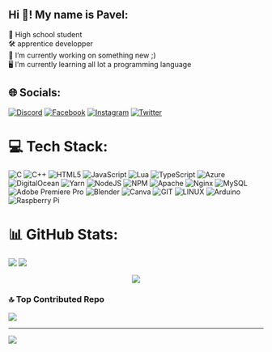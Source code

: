 <h2 align="left">Hi 👋! My name is Pavel:</h2>
📖 High school student<br>🛠️ apprentice developper<br>🔭 I’m currently working on something new ;)<br>🖥️ I’m currently learning all lot a programming language


## 🌐 Socials:
[![Discord](https://img.shields.io/badge/Discord-%237289DA.svg?logo=discord&logoColor=white)](https://discord.gg/akinator31) [![Facebook](https://img.shields.io/badge/Facebook-%231877F2.svg?logo=Facebook&logoColor=white)](https://www.facebook.com/profile.php?id=100082282550577) [![Instagram](https://img.shields.io/badge/Instagram-%23E4405F.svg?logo=Instagram&logoColor=white)](https://instagram.com/pavel_de_wavrechin) [![Twitter](https://img.shields.io/badge/Twitter-%231DA1F2.svg?logo=Twitter&logoColor=white)](https://twitter.com/WavrechinPavel) 

# 💻 Tech Stack:
![C](https://img.shields.io/badge/c-%2300599C.svg?style=for-the-badge&logo=c%2B%2B&logoColor=white) ![C++](https://img.shields.io/badge/c++-%2300599C.svg?style=for-the-badge&logo=c%2B%2B&logoColor=white) ![HTML5](https://img.shields.io/badge/html5-%23E34F26.svg?style=for-the-badge&logo=html5&logoColor=white) ![JavaScript](https://img.shields.io/badge/javascript-%23323330.svg?style=for-the-badge&logo=javascript&logoColor=%23F7DF1E) ![Lua](https://img.shields.io/badge/lua-%232C2D72.svg?style=for-the-badge&logo=lua&logoColor=white) ![TypeScript](https://img.shields.io/badge/typescript-%23007ACC.svg?style=for-the-badge&logo=typescript&logoColor=white) ![Azure](https://img.shields.io/badge/azure-%230072C6.svg?style=for-the-badge&logo=microsoftazure&logoColor=white) ![DigitalOcean](https://img.shields.io/badge/DigitalOcean-%230167ff.svg?style=for-the-badge&logo=digitalOcean&logoColor=white) ![Yarn](https://img.shields.io/badge/yarn-%232C8EBB.svg?style=for-the-badge&logo=yarn&logoColor=white) ![NodeJS](https://img.shields.io/badge/node.js-6DA55F?style=for-the-badge&logo=node.js&logoColor=white) ![NPM](https://img.shields.io/badge/NPM-%23CB3837.svg?style=for-the-badge&logo=npm&logoColor=white) ![Apache](https://img.shields.io/badge/apache-%23D42029.svg?style=for-the-badge&logo=apache&logoColor=white) ![Nginx](https://img.shields.io/badge/nginx-%23009639.svg?style=for-the-badge&logo=nginx&logoColor=white) ![MySQL](https://img.shields.io/badge/mysql-%2300000f.svg?style=for-the-badge&logo=mysql&logoColor=white) ![Adobe Premiere Pro](https://img.shields.io/badge/Adobe%20Premiere%20Pro-9999FF.svg?style=for-the-badge&logo=Adobe%20Premiere%20Pro&logoColor=white) ![Blender](https://img.shields.io/badge/blender-%23F5792A.svg?style=for-the-badge&logo=blender&logoColor=white) ![Canva](https://img.shields.io/badge/Canva-%2300C4CC.svg?style=for-the-badge&logo=Canva&logoColor=white) ![GIT](https://img.shields.io/badge/Git-fc6d26?style=for-the-badge&logo=git&logoColor=white) ![LINUX](https://img.shields.io/badge/Linux-FCC624?style=for-the-badge&logo=linux&logoColor=black) ![Arduino](https://img.shields.io/badge/-Arduino-00979D?style=for-the-badge&logo=Arduino&logoColor=white) ![Raspberry Pi](https://img.shields.io/badge/-RaspberryPi-C51A4A?style=for-the-badge&logo=Raspberry-Pi)
# 📊 GitHub Stats:
![](https://github-readme-stats.vercel.app/api?username=Akinator31&theme=dark&hide_border=false&include_all_commits=true&count_private=true)
![](https://github-readme-streak-stats.herokuapp.com/?user=Akinator31&theme=dark&hide_border=false)<br/>
<p align="center">
  <img src="https://github-readme-stats.vercel.app/api/top-langs/?username=Akinator31&theme=dark&hide_border=false&include_all_commits=true&count_private=true&layout=compact" />
</p>

### 🔝 Top Contributed Repo
![](https://github-contributor-stats.vercel.app/api?username=Akinator31&limit=5&theme=dark&combine_all_yearly_contributions=true)

---
[![](https://visitcount.itsvg.in/api?id=Akinator31&icon=2&color=12)](https://visitcount.itsvg.in)

  
<!-- Proudly created with GPRM ( https://gprm.itsvg.in ) -->
<!-- test -->
<!-- test2  -->
